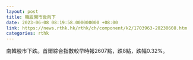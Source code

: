 ```yaml
---
layout: post
title: 韓股開市後向下
date: 2023-06-08 08:19:58.000000000 +08:00
link: https://news.rthk.hk/rthk/ch/component/k2/1703963-20230608.htm
categories: rthk
---
```


南韓股市下跌。首爾綜合指數較早時報2607點，跌8點，跌幅0.32%。
